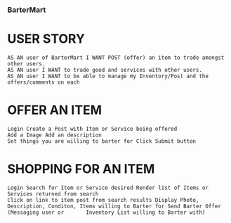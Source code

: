 ### BarterMart

# USER STORY
	AS AN user of BarterMart I WANT POST (offer) an item to trade amongst other users.
	AS AN user I WANT to trade good and services with other users.
	AS AN user I WANT to be able to manage my Inventory/Post and the offers/comments on each

# OFFER AN ITEM
	Login Create a Post with Item or Service being offered 
	Add a Image Add an description 
	Set things you are willing to barter for Click Submit button

# SHOPPING FOR AN ITEM
	Login Search for Item or Service desired Render list of Items or Services returned from search 
	Click on link to item post from search results Display Photo, Description, Conditon, Items willing to Barter for Send Barter Offer (Messaging user or 		Inventory List willing to Barter with)
